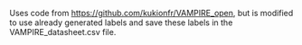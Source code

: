 Uses code from https://github.com/kukionfr/VAMPIRE_open, but is modified to use already generated labels and save these labels in the VAMPIRE_datasheet.csv file.
